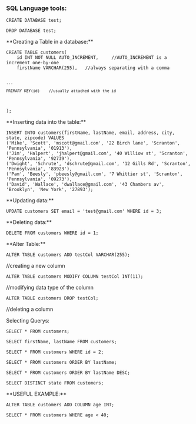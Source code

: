### SQL Language tools:


`CREATE DATABASE test;`

`DROP DATABASE test;`


<p>**Creating a Table in a database:**</p>

<p><code>CREATE TABLE customers(
	id INT NOT NULL AUTO_INCREMENT,     //AUTO_INCREMENT is a increment one-by-one
	firstName VARCHAR(255),   //always separating with a comma

	...

	PRIMARY KEY(id)    //usually attached with the id
);</code></p>


<p>**Inserting data into the table:**</p>

<p><code>INSERT INTO customers(firstName, lastName, email, address, city, state, zipcode) VALUES 
('Mike', 'Scott', 'mscott@gmail.com', '22 Birch lane', 'Scranton', 'Pennsylvania', '01913'), 
('Jim', 'Halpert', 'jhalpert@gmail.com', '40 Williow st', 'Scranton', 'Pennsylvania', '92739'), 
('Dwight', 'Schrute', 'dschrute@gmail.com', '12 Gills Rd', 'Scranton', 'Pennsylvania', '83923'), 
('Pam', 'Beesly', 'pbeesly@gmail.com', '7 Whittier st', 'Scranton', 'Pennsylvania', '09273'), 
('David', 'Wallace', 'dwallace@gmail.com', '43 Chambers av', 'Brooklyn', 'New York', '27893');</code></p>


<p>**Updating data:**</p>

<p><code>UPDATE customers SET email = 'test@gmail.com' WHERE id = 3;</code></p>


<p>**Deleting data:**</p>

<p><code>DELETE FROM customers WHERE id = 1;</code></p>


<p>**Alter Table:**</p>

<p><code>ALTER TABLE customers ADD testCol VARCHAR(255);</code></p>  //creating a new column

<p><code>ALTER TABLE customers MODIFY COLUMN testCol INT(11);</code></p>  //modifying data type of the column

<p><code>ALTER TABLE customers DROP testCol;</code></p>  //deleting a column


Selecting Querys:

<p><code>SELECT * FROM customers;</code></p>

<p><code>SELECT firstName, lastName FROM customers;</code></p>

<p><code>SELECT * FROM customers WHERE id = 2;</code></p>

<p><code>SELECT * FROM customers ORDER BY lastName;</code></p>

<p><code>SELECT * FROM customers ORDER BY lastName DESC;</code></p>

<p><code>SELECT DISTINCT state FROM customers;</code></p>


<p>**USEFUL EXAMPLE:**</p>

<p><code>ALTER TABLE customers ADD COLUMN age INT;</code></p>

<p><code>SELECT * FROM customers WHERE age < 40;</code></p>